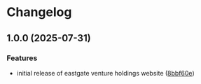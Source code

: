 # Changelog

## 1.0.0 (2025-07-31)


### Features

* initial release of eastgate venture holdings website ([8bbf60e](https://github.com/yahya-m2000/eastegatevh-web/commit/8bbf60e991bf972d9eeaf0c8acd9c26b83202df9))
